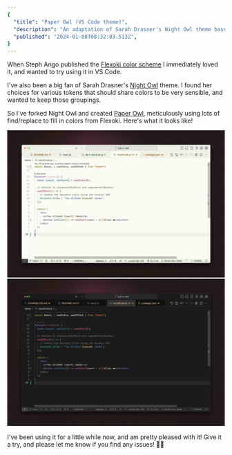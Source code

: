 ```yaml
---
{
  "title": "Paper Owl (VS Code theme)",
  "description": "An adaptation of Sarah Drasner's Night Owl theme based on Steph Ango's Flexoki color scheme",
  "published": "2024-01-08T08:32:03.513Z",
}
---
```


When Steph Ango published the [Flexoki color scheme](https://stephango.com/flexoki)
I immediately loved it, and wanted to try using it in VS Code.

I've also been a big fan of Sarah Drasner's [Night Owl](https://marketplace.visualstudio.com/items?itemName=sdras.night-owl) theme. I found her choices for various tokens that should share colors to be very sensible, and wanted to keep those groupings.

So I've forked Night Owl and created [Paper Owl](https://marketplace.visualstudio.com/items?itemName=third774.paper-owl), meticulously using lots of find/replace to fill in colors from Flexoki. Here's what it looks like!

![Paper Owl in light mode](../../assets/paper-owl-light.jpeg)
![Paper Owl in dark mode](../../assets/paper-owl-dark.jpeg)

I've been using it for a little while now, and am pretty pleased with it! Give it a try, and please let me know if you find any issues! 🙏🏻

